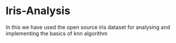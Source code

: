 # Iris-Analysis
In this we have used the open source iris dataset for analysing and implementing the basics of knn algorithm
